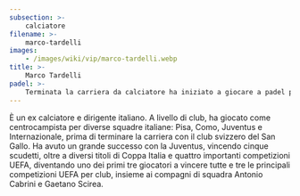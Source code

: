 ```yaml
---
subsection: >-
    calciatore
filename: >-
    marco-tardelli
images:
    - /images/wiki/vip/marco-tardelli.webp
title: >-
    Marco Tardelli
padel: >-
    Terminata la carriera da calciatore ha iniziato a giocare a padel per divertimento con amici ed ex-calciatori.
---
```

È un ex calciatore e dirigente italiano. A livello di club, ha giocato come centrocampista per diverse squadre italiane: Pisa, Como, Juventus e Internazionale, prima di terminare la carriera con il club svizzero del San Gallo. Ha avuto un grande successo con la Juventus, vincendo cinque scudetti, oltre a diversi titoli di Coppa Italia e quattro importanti competizioni UEFA, diventando uno dei primi tre giocatori a vincere tutte e tre le principali competizioni UEFA per club, insieme ai compagni di squadra Antonio Cabrini e Gaetano Scirea.